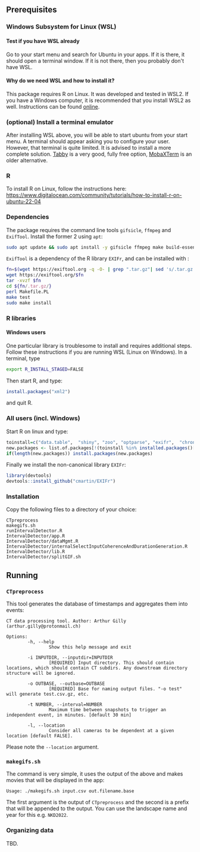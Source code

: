 ## Prerequisites

### Windows Subsystem for Linux (WSL)

#### Test if you have WSL already
Go to your start menu and search for Ubuntu in your apps. If it is there, it should open a terminal window. If it is not there, then you probably don't have WSL.

#### Why do we need WSL and how to install it?
This package requires R on Linux. It was developed and tested in WSL2. If you have a Windows computer, it is recommended that you install WSL2 as well. Instructions can be found [online](https://learn.microsoft.com/en-us/windows/wsl/install).

### (optional) Install a terminal emulator
After installing WSL above, you will be able to start ubuntu from your start menu. A terminal should appear asking you to configure your user. However, that terminal is quite limited. It is advised to install a more complete solution. [Tabby](tabby.sh) is a very good, fully free option, [MobaXTerm](https://mobaxterm.mobatek.net/download.html) is an older alternative.

### R
To install R on Linux, follow the instructions here: https://www.digitalocean.com/community/tutorials/how-to-install-r-on-ubuntu-22-04

### Dependencies
The package requires the command line tools `gifsicle`, `ffmpeg` and `ExifTool`. Install the former 2 using `apt`:
```bash
sudo apt update && sudo apt install -y gifsicle ffmpeg make build-essential libharfbuzz-dev libfribidi-dev libssl-dev libfontconfig1-dev libxml2-dev libpng-dev libtiff5-dev libjpeg-dev
```

`ExifTool` is a dependency of the R library `EXIFr`, and can be installed with :

```bash
fn=$(wget https://exiftool.org -q -O- | grep ".tar.gz"| sed 's/.tar.gz.*/.tar.gz/;s/.*\"//')
wget https://exiftool.org/$fn
tar -xvzf $fn
cd ${fn/.tar.gz/}
perl Makefile.PL
make test
sudo make install
```

### R libraries
#### Windows users
One particular library is troublesome to install and requires additional steps. Follow these instructions if you are running WSL (Linux on Windows).
In a terminal, type
```bash
export R_INSTALL_STAGED=FALSE
```
Then start R, and type:
```R
install.packages("xml2")
```
and quit R.

### All users (incl. Windows)
Start R on linux and type:
```R
toinstall=c("data.table",  "shiny", "zoo", "optparse", "exifr",  "chron", "DT", "tools", "shinyjs", "shinyFiles", "jsonlite", "config", "devtools", "R.utils")
new.packages <- list.of.packages[!(toinstall %in% installed.packages()[,"Package"])]
if(length(new.packages)) install.packages(new.packages)
```
Finally we install the non-canonical library `EXIFr`:
```R
library(devtools)
devtools::install_github("cmartin/EXIFr")
```

### Installation
Copy the following files to a directory of your choice:
```
CTpreprocess
makegifs.sh
runIntervalDetector.R
IntervalDetector/app.R
IntervalDetector/dataMgmt.R
IntervalDetector/internalSelectInputCoherenceAndDurationGeneration.R
IntervalDetector/lib.R
IntervalDetector/splitGIF.sh
```

## Running

### `CTpreprocess`
This tool generates the database of timestamps and aggregates them into events:
```
CT data processing tool. Author: Arthur Gilly (arthur.gilly@protonmail.ch)

Options:
        -h, --help
                Show this help message and exit

        -i INPUTDIR, --inputdir=INPUTDIR
                [REQUIRED] Input directory. This should contain locations, which should contain CT subdirs. Any downstream directory structure will be ignored.

        -o OUTBASE, --outbase=OUTBASE
                [REQUIRED] Base for naming output files. "-o test" will generate test.csv.gz, etc.

        -t NUMBER, --interval=NUMBER
                Maximum time between snapshots to trigger an independent event, in minutes. [default 30 min]

        -l, --location
                Consider all cameras to be dependent at a given location [default FALSE].
```

Please note the `--location` argument.

### `makegifs.sh`

The command is very simple, it uses the output of the above and makes movies that will be displayed in the app:

```
Usage: ./makegifs.sh input.csv out.filename.base
```

The first argument is the output of `CTpreprocess` and the second is a prefix that will be appended to the output. You can use the landscape name and year for this e.g. `NKD2022`.

### Organizing data

TBD.
